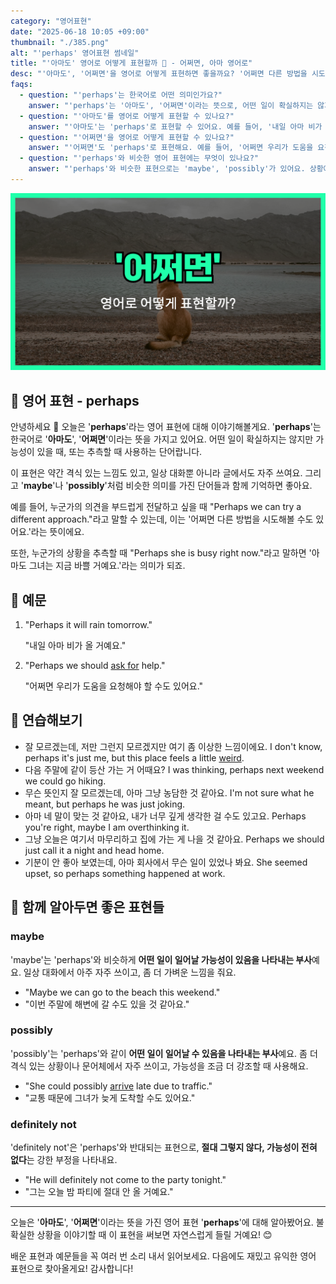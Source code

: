 ```yaml
---
category: "영어표현"
date: "2025-06-18 10:05 +09:00"
thumbnail: "./385.png"
alt: "'perhaps' 영어표현 썸네일"
title: "'아마도' 영어로 어떻게 표현할까 🤔 - 어쩌면, 아마 영어로"
desc: "'아마도', '어쩌면'을 영어로 어떻게 표현하면 좋을까요? '어쩌면 다른 방법을 시도해볼 수도 있어요.', '아마도 그녀는 지금 바쁠 거예요.' 등을 영어로 표현하는 법을 배워봅시다. 다양한 예문을 통해서 연습하고 본인의 표현으로 만들어 보세요."
faqs:
  - question: "'perhaps'는 한국어로 어떤 의미인가요?"
    answer: "'perhaps'는 '아마도', '어쩌면'이라는 뜻으로, 어떤 일이 확실하지는 않지만 가능성이 있을 때 쓰는 표현이에요."
  - question: "'아마도'를 영어로 어떻게 표현할 수 있나요?"
    answer: "'아마도'는 'perhaps'로 표현할 수 있어요. 예를 들어, '내일 아마 비가 올 거예요.'는 'Perhaps it will rain tomorrow.'라고 해요."
  - question: "'어쩌면'을 영어로 어떻게 표현할 수 있나요?"
    answer: "'어쩌면'도 'perhaps'로 표현해요. 예를 들어, '어쩌면 우리가 도움을 요청해야 할 수도 있어요.'는 'Perhaps we should ask for help.'라고 말해요."
  - question: "'perhaps'와 비슷한 영어 표현에는 무엇이 있나요?"
    answer: "'perhaps'와 비슷한 표현으로는 'maybe', 'possibly'가 있어요. 상황에 따라 부드럽게 추측할 때 많이 쓰여요."
---
```


!['perhaps' 영어표현](./385.png)

## 🌟 영어 표현 - perhaps

안녕하세요 👋 오늘은 '**perhaps**'라는 영어 표현에 대해 이야기해볼게요. '**perhaps**'는 한국어로 '**아마도**', '**어쩌면**'이라는 뜻을 가지고 있어요. 어떤 일이 확실하지는 않지만 가능성이 있을 때, 또는 추측할 때 사용하는 단어랍니다.

이 표현은 약간 격식 있는 느낌도 있고, 일상 대화뿐 아니라 글에서도 자주 쓰여요. 그리고 '**maybe**'나 '**possibly**'처럼 비슷한 의미를 가진 단어들과 함께 기억하면 좋아요.

예를 들어, 누군가의 의견을 부드럽게 전달하고 싶을 때 "Perhaps we can try a different approach."라고 말할 수 있는데, 이는 '어쩌면 다른 방법을 시도해볼 수도 있어요.'라는 뜻이에요.

또한, 누군가의 상황을 추측할 때 "Perhaps she is busy right now."라고 말하면 '아마도 그녀는 지금 바쁠 거예요.'라는 의미가 되죠.

## 📖 예문

1. "Perhaps it will rain tomorrow."

   "내일 아마 비가 올 거예요."

2. "Perhaps we should [ask for](/blog/in-english/125.ask-for/) help."

   "어쩌면 우리가 도움을 요청해야 할 수도 있어요."

## 💬 연습해보기

<ul data-interactive-list>

  <li data-interactive-item>
    <span data-toggler>잘 모르겠는데, 저만 그런지 모르겠지만 여기 좀 이상한 느낌이에요.</span>
    <span data-answer>I don't know, perhaps it's just me, but this place feels a little <a href="/blog/in-english/296.weird/">weird</a>.</span>
  </li>

  <li data-interactive-item>
    <span data-toggler>다음 주말에 같이 등산 가는 거 어때요?</span>
    <span data-answer>I was thinking, perhaps next weekend we could go hiking.</span>
  </li>

  <li data-interactive-item>
    <span data-toggler>무슨 뜻인지 잘 모르겠는데, 아마 그냥 농담한 것 같아요.</span>
    <span data-answer>I'm not sure what he meant, but perhaps he was just joking.</span>
  </li>

  <li data-interactive-item>
    <span data-toggler>아마 네 말이 맞는 것 같아요, 내가 너무 깊게 생각한 걸 수도 있고요.</span>
    <span data-answer>Perhaps you're right, maybe I am overthinking it.</span>
  </li>

  <li data-interactive-item>
    <span data-toggler>그냥 오늘은 여기서 마무리하고 집에 가는 게 나을 것 같아요.</span>
    <span data-answer>Perhaps we should just call it a night and head home.</span>
  </li>

  <li data-interactive-item>
    <span data-toggler>기분이 안 좋아 보였는데, 아마 회사에서 무슨 일이 있었나 봐요.</span>
    <span data-answer>She seemed upset, so perhaps something happened at work.</span>
  </li>

</ul>

## 🤝 함께 알아두면 좋은 표현들

### maybe

'maybe'는 'perhaps'와 비슷하게 **어떤 일이 일어날 가능성이 있음을 나타내는 부사**예요. 일상 대화에서 아주 자주 쓰이고, 좀 더 가벼운 느낌을 줘요.

- "Maybe we can go to the beach this weekend."
- "이번 주말에 해변에 갈 수도 있을 것 같아요."

### possibly

'possibly'는 'perhaps'와 같이 **어떤 일이 일어날 수 있음을 나타내는 부사**예요. 좀 더 격식 있는 상황이나 문어체에서 자주 쓰이고, 가능성을 조금 더 강조할 때 사용해요.

- "She could possibly [arrive](/blog/in-english/403.arrive/) late due to traffic."
- "교통 때문에 그녀가 늦게 도착할 수도 있어요."

### definitely not

'definitely not'은 'perhaps'와 반대되는 표현으로, **절대 그렇지 않다, 가능성이 전혀 없다**는 강한 부정을 나타내요.

- "He will definitely not come to the party tonight."
- "그는 오늘 밤 파티에 절대 안 올 거예요."

---

오늘은 '**아마도**', '**어쩌면**'이라는 뜻을 가진 영어 표현 '**perhaps**'에 대해 알아봤어요. 불확실한 상황을 이야기할 때 이 표현을 써보면 자연스럽게 들릴 거예요! 😊

배운 표현과 예문들을 꼭 여러 번 소리 내서 읽어보세요. 다음에도 재밌고 유익한 영어 표현으로 찾아올게요! 감사합니다!
